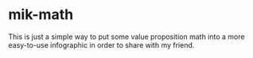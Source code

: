 # mik-math
This is just a simple way to put some value proposition math into a more easy-to-use infographic in order to share with my friend.